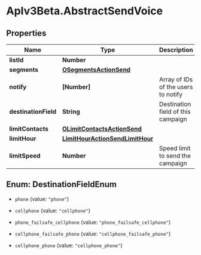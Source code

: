 # ApIv3Beta.AbstractSendVoice

## Properties

Name | Type | Description | Notes
------------ | ------------- | ------------- | -------------
**listId** | **Number** |  | 
**segments** | [**OSegmentsActionSend**](OSegmentsActionSend.md) |  | 
**notify** | **[Number]** | Array of IDs of the users to notify | [optional] 
**destinationField** | **String** | Destination field of this campaign | 
**limitContacts** | [**OLimitContactsActionSend**](OLimitContactsActionSend.md) |  | [optional] 
**limitHour** | [**LimitHourActionSendLimitHour**](LimitHourActionSendLimitHour.md) |  | [optional] 
**limitSpeed** | **Number** | Speed limit to send the campaign | [optional] 



## Enum: DestinationFieldEnum


* `phone` (value: `"phone"`)

* `cellphone` (value: `"cellphone"`)

* `phone_failsafe_cellphone` (value: `"phone_failsafe_cellphone"`)

* `cellphone_failsafe_phone` (value: `"cellphone_failsafe_phone"`)

* `cellphone_phone` (value: `"cellphone_phone"`)




